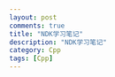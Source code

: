 ```yaml
---
layout: post
comments: true
title: "NDK学习笔记"
description: "NDK学习笔记"
category: Cpp
tags: [Cpp]
---
```

